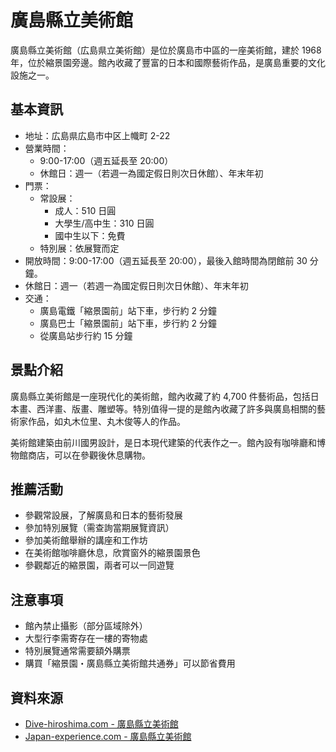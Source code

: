 # 廣島縣立美術館

廣島縣立美術館（広島県立美術館）是位於廣島市中區的一座美術館，建於 1968 年，位於縮景園旁邊。館內收藏了豐富的日本和國際藝術作品，是廣島重要的文化設施之一。

## 基本資訊

- 地址：広島県広島市中区上幟町 2-22
- 營業時間：
  - 9:00-17:00（週五延長至 20:00）
  - 休館日：週一（若週一為國定假日則次日休館）、年末年初
- 門票：
  - 常設展：
    - 成人：510 日圓
    - 大學生/高中生：310 日圓
    - 國中生以下：免費
  - 特別展：依展覽而定
- 開放時間：9:00-17:00（週五延長至 20:00），最後入館時間為閉館前 30 分鐘。
- 休館日：週一（若週一為國定假日則次日休館）、年末年初
- 交通：
  - 廣島電鐵「縮景園前」站下車，步行約 2 分鐘
  - 廣島巴士「縮景園前」站下車，步行約 2 分鐘
  - 從廣島站步行約 15 分鐘

## 景點介紹

廣島縣立美術館是一座現代化的美術館，館內收藏了約 4,700 件藝術品，包括日本畫、西洋畫、版畫、雕塑等。特別值得一提的是館內收藏了許多與廣島相關的藝術家作品，如丸木位里、丸木俊等人的作品。

美術館建築由前川國男設計，是日本現代建築的代表作之一。館內設有咖啡廳和博物館商店，可以在參觀後休息購物。

## 推薦活動

- 參觀常設展，了解廣島和日本的藝術發展
- 參加特別展覽（需查詢當期展覽資訊）
- 參加美術館舉辦的講座和工作坊
- 在美術館咖啡廳休息，欣賞窗外的縮景園景色
- 參觀鄰近的縮景園，兩者可以一同遊覽

## 注意事項

- 館內禁止攝影（部分區域除外）
- 大型行李需寄存在一樓的寄物處
- 特別展覽通常需要額外購票
- 購買「縮景園・廣島縣立美術館共通券」可以節省費用

## 資料來源

- [Dive-hiroshima.com - 廣島縣立美術館](https://dive-hiroshima.com/en/explore/312/)
- [Japan-experience.com - 廣島縣立美術館](https://www.japan-experience.com/all-about-japan/hiroshima/museums-and-galleries/hiroshima-prefectural-art-museum)
